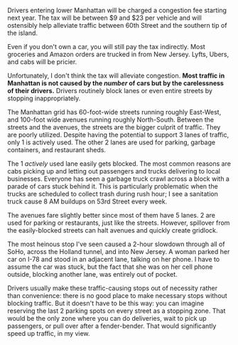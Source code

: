 Drivers entering lower Manhattan will be charged a congestion fee starting next
year. The tax will be between $9 and $23 per vehicle and will ostensibly help
alleviate traffic between 60th Street and the southern tip of the island.

Even if you don't own a car, you will still pay the tax indirectly. Most
groceries and Amazon orders are trucked in from New Jersey. Lyfts, Ubers, and
cabs will be pricier.

Unfortunately, I don't think the tax will alleviate congestion. **Most traffic
in Manhattan is not caused by the _number_ of cars but by the carelessness of
their drivers.** Drivers routinely block lanes or even entire streets by
stopping inappropriately.

The Manhattan grid has 60-foot-wide streets running roughly East-West, and
100-foot wide avenues running roughly North-South. Between the streets and the
avenues, the streets are the bigger culprit of traffic. They are poorly
utilized. Despite having the potential to support 3 lanes of traffic, only 1 is
actively used. The other 2 lanes are used for parking, garbage containers, and
restaurant sheds.

The 1 *actively* used lane easily gets blocked. The most common reasons are cabs
picking up and letting out passengers and trucks delivering to local businesses.
Everyone has seen a garbage truck crawl across a block with a parade of cars
stuck behind it. This is particularly problematic when the trucks are scheduled
to collect trash during rush hour; I see a sanitation truck cause 8 AM buildups
on 53rd Street every week.

The avenues fare slightly better since most of them have 5 lanes. 2 are used for
 parking or restaurants, just like the streets. However, spillover from the
 easily-blocked streets can halt avenues and quickly create gridlock.

The most heinous stop I've seen caused a 2-hour slowdown through all of SoHo,
across the Holland tunnel, and into New Jersey. A woman parked her car on I-78
and stood in an adjacent lane, talking on her phone. I have to assume the car
was stuck, but the fact that she was on her cell phone outside, blocking another
lane, was entirely out of pocket.

Drivers usually make these traffic-causing stops out of necessity rather than
convenience: there is no good place to make necessary stops without blocking
traffic. But it doesn't have to be this way: you can imagine reserving the last
2 parking spots on every street as a stopping zone. That would be the only zone
where you can do deliveries, wait to pick up passengers, or pull over after a
fender-bender. That would significantly speed up traffic, in my view.
